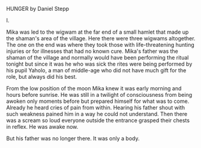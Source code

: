 HUNGER by Daniel Stepp

I.

Mika was led to the wigwam at the far end of a small hamlet that made up the 
shaman's area of the village. Here there were three wigwams altogether. The one on 
the end was where they took those with life-threatening hunting injuries or for 
illnesses that had no known cure. Mika's father was the shaman of the village 
and normally would have been performing the ritual tonight but since it was he who 
was sick the rites were being performed by his pupil Yaholo, a man of middle-age who 
did not have much gift for the role, but always did his best.

From the low position of the moon Mika knew it was early morning and hours before 
sunrise. He was still in a twilight of consciousness from being awoken only moments before but 
prepared himself for what was to come. Already he heard cries of pain from within. 
Hearing his father shout with such weakness pained him in a way he could not understand. 
Then there was a scream so loud everyone outside the entrance grasped their chests in 
reflex. He was awake now. 

But his father was no longer there. It was only a body.